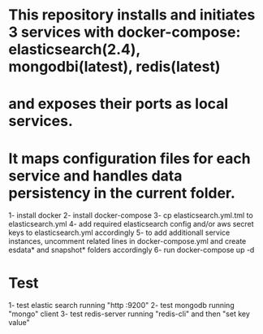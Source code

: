 # This repository installs and initiates 3 services with docker-compose: elasticsearch(2.4), mongodbi(latest), redis(latest)
# and exposes their ports as local services.
# It maps configuration files for each service and handles data persistency in the current folder.

1- install docker
2- install docker-compose
3- cp elasticsearch.yml.tml to elasticsearch.yml
4- add required elasticsearch config and/or aws secret keys to elasticsearch.yml accordingly
5- to add additionall service instances, uncomment related lines in docker-compose.yml and create esdata* and snapshot* folders accordingly
6- run docker-compose up -d

# Test
1- test elastic search running "http :9200"
2- test mongodb running "mongo" client
3- test redis-server running "redis-cli" and then "set key value"

